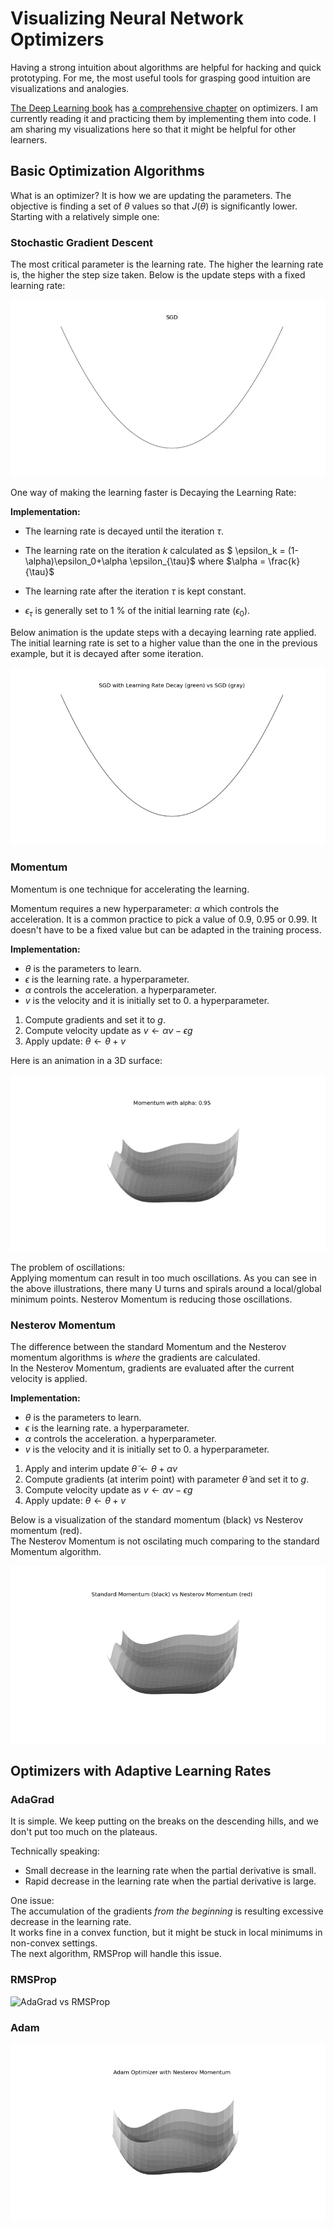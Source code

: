 # Visualizing Neural Network Optimizers

Having a strong intuition about algorithms are helpful for hacking and quick prototyping. For me, the most useful tools for grasping good intuition are visualizations and analogies.  

[The Deep Learning book](https://www.deeplearningbook.org/) has [a comprehensive chapter](https://www.deeplearningbook.org/contents/optimization.html) on optimizers. I am currently reading it and practicing them by implementing them into code. I am sharing my visualizations here so that it might be helpful for other learners.  

## Basic Optimization Algorithms

What is an optimizer? It is how we are updating the parameters. The objective is finding a set of $\theta$ values so that $J(\theta)$ is significantly lower. Starting with a relatively simple one:  

### Stochastic Gradient Descent

The most critical parameter is the learning rate. The higher the learning rate is, the higher the step size taken. Below is the update steps with a fixed learning rate:  

![SGD](images/sgd.gif)

One way of making the learning faster is Decaying the Learning Rate:  

**Implementation:**

- The learning rate is decayed until the iteration $\tau$.  

- The learning rate on the iteration $k$ calculated as $ \epsilon_k = (1-\alpha)\epsilon_0+\alpha \epsilon_{\tau}$ where $\alpha = \frac{k}{\tau}$  

- The learning rate after the iteration $\tau$ is kept constant.  
- $\epsilon_{\tau}$ is generally set to 1 % of the initial learning rate ($\epsilon_0$).  

Below animation is the update steps with a decaying learning rate applied.  The initial learning rate is set to a higher value than the one in the previous example, but it is decayed after some iteration.  

![SGD with Decaying Learning Rate](images/sgd-with-lr-decay.gif)  

### Momentum

Momentum is one technique for accelerating the learning.  

Momentum requires a new hyperparameter: $\alpha$ which controls the acceleration. It is a common practice to pick a value of 0.9, 0.95 or 0.99. It doesn't have to be a fixed value but can be adapted in the training process.  

**Implementation:**

- $\theta$ is the parameters to learn.  
- $\epsilon$ is the learning rate. a hyperparameter.  
- $\alpha$ controls the acceleration. a hyperparameter.  
- $v$ is the velocity and it is initially set to 0. a hyperparameter.  

1. Compute gradients and set it to $g$.  
2. Compute velocity update as $v ← \alpha v − \epsilon g$
3. Apply update: $\theta ← \theta + v$

Here is an animation in a 3D surface:

![Momentum Animation](images/sgd-with-momentum.gif)  


The problem of oscillations:  
Applying momentum can result in too much oscillations. As you can see in the above illustrations, there many U turns and spirals around a local/global minimum points. Nesterov Momentum is reducing those oscillations.  

### Nesterov Momentum

The difference between the standard Momentum and the Nesterov momentum algorithms is _where_ the gradients are calculated.  
In the Nesterov Momentum, gradients are evaluated after the current velocity is applied.  

**Implementation:**

- $\theta$ is the parameters to learn.  
- $\epsilon$ is the learning rate. a hyperparameter.  
- $\alpha$ controls the acceleration. a hyperparameter.  
- $v$ is the velocity and it is initially set to 0. a hyperparameter.  
1. Apply and interim update $\tilde{\theta} ← \theta + \alpha v$  
2. Compute gradients (at interim point) with parameter $\tilde{\theta}$ and set it to $g$.  
3. Compute velocity update as $v ← \alpha v − \epsilon g$  
4. Apply update: $\theta ← \theta + v$  

Below is a visualization of the standard momentum (black) vs Nesterov momentum (red).  
The Nesterov Momentum is not oscilating much comparing to the standard Momentum algorithm. 

![Momentum vs Nesterov Momentum Comparison Animation](images/momentum-vs-nesterov-momentum.gif)  

## Optimizers with Adaptive Learning Rates

### AdaGrad

It is simple. We keep putting on the breaks on the descending hills, and we don't put too much on the plateaus.  

Technically speaking:  

- Small decrease in the learning rate when the partial derivative is small.  
- Rapid decrease in the learning rate when the partial derivative is large.  

One issue:  
The accumulation of the gradients _from the beginning_ is resulting excessive decrease in the learning rate.  
It works fine in a convex function, but it might be stuck in local minimums in non-convex settings.  
The next algorithm, RMSProp will handle this issue.  

### RMSProp

![AdaGrad vs RMSProp](images/adagrad-vs-rmsprop.gif)  

### Adam

![Adam](images/adam.gif)  